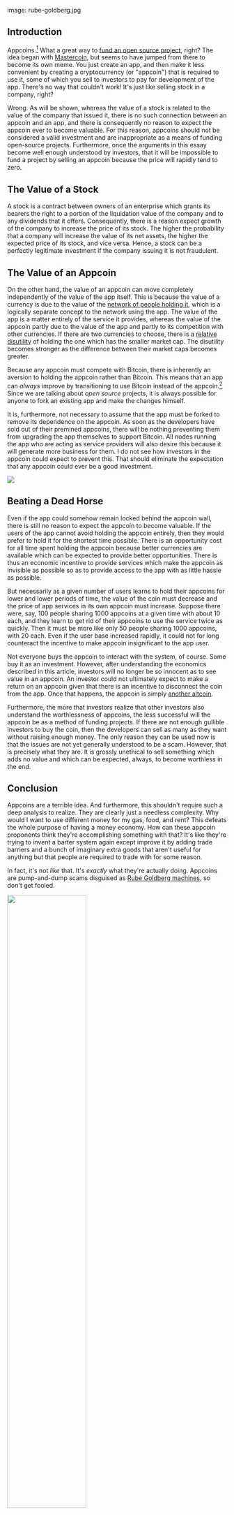 image: rube-goldberg.jpg

## Introduction

Appcoins.[^1] What a great way to [fund an open source
project](http://startupboy.com/2014/03/09/the-bitcoin-model-for-crowdfunding/),
right? The idea began with
[Mastercoin](/mempool/mastercoin-is-a-nightmare-of-insanity/), but seems to
have jumped from there to become its own meme. You just create an app, and
then make it less convenient by creating a cryptocurrency (or "appcoin") that
is required to use it, some of which you sell to investors to pay for
development of the app. There's no way that couldn't work! It's just like
selling stock in a company, right?

Wrong. As will be shown, whereas the value of a stock is related to the value
of the company that issued it, there is no such connection between an appcoin
and an app, and there is consequently no reason to expect the appcoin ever to
become valuable. For this reason, appcoins should not be considered a valid
investment and are inappropriate as a means of funding open-source projects.
Furthermore, once the arguments in this essay become well enough understood by
investors, that it will be impossible to fund a project by selling an appcoin
because the price will rapidly tend to zero.

## The Value of a Stock

A stock is a contract between owners of an enterprise which grants its bearers
the right to a portion of the liquidation value of the company and to any
dividends that it offers. Consequently, there is a reason expect growth of the 
company to increase the price of its stock. The higher the probability that a 
company will increase the value of its net assets, the
higher the expected price of its stock, and vice versa. Hence, a stock can be
a perfectly legitimate investment if the company issuing it is not fraudulent.

## The Value of an Appcoin

On the other hand, the value of an appcoin can move completely independently
of the value of the app itself. This is because the value of a currency is due
to the value of the [network of people holding
it](/mempool/how-we-know-bitcoin-is-not-a-bubble/), which is a logically
separate concept to the network using the app. The value of the app is a
matter entirely of the service it provides, whereas the value of the appcoin
partly due to the value of the app and partly to its competition with other
currencies. If there are two currencies to choose, there is a [relative
disutility](/mempool/the-coming-demise-of-altcoins/) of holding the one which
has the smaller market cap. The disutility becomes stronger as the difference
between their market caps becomes greater.

Because any appcoin must compete with Bitcoin, there is inherently an aversion
to holding the appcoin rather than Bitcoin. This means that an app can
_always_ improve by transitioning to use Bitcoin instead of the appcoin.[^2]
Since we are talking about _open source_ projects, it is always possible for
anyone to fork an existing app and make the changes himself.

It is, furthermore, not necessary to assume that the app must be forked to
remove its dependence on the appcoin. As soon as the developers have sold out
of their premined appcoins, there will be nothing preventing them from
upgrading the app themselves to support Bitcoin. All nodes running the app who
are acting as service providers will also desire this because it will generate
more business for them. I do not see how investors in the appcoin could expect
to prevent this. That should eliminate the expectation that any appcoin could
ever be a good investment.

<div class="article-image">
  <img class="img-responsive center-block" src="/static/img/mempool/appcoins-are-snake-oil/underpants-gnomes.png" />
</div>

## Beating a Dead Horse

Even if the app could somehow remain locked behind the appcoin wall, there is
still no reason to expect the appcoin to become valuable. If the users of the
app cannot avoid holding the appcoin entirely, then they would prefer to hold
it for the shortest time possible. There is an opportunity cost for all time
spent holding the appcoin because better currencies are available which can be
expected to provide better opportunities. There is thus an economic incentive
to provide services which make the appcoin as invisible as possible so as to
provide access to the app with as little hassle as possible.

But necessarily as a given number of users learns to hold their appcoins for
lower and lower periods of time, the value of the coin must decrease and the
price of app services in its own appcoin must increase. Suppose there were,
say, 100 people sharing 1000 appcoins at a given time with about 10 each, and
they learn to get rid of their appcoins to use the service twice as quickly.
Then it must be more like only 50 people sharing 1000 appcoins, with 20 each.
Even if the user base increased rapidly, it could not for long counteract the
incentive to make appcoin insignificant to the app user.

Not everyone buys the appcoin to interact with the system, of course. Some buy
it as an investment. However, after understanding the economics described in
this article, investors will no longer be so innocent as to see value in an
appcoin. An investor could not ultimately expect to make a return on an
appcoin given that there is an incentive to disconnect the coin from the app.
Once that happens, the appcoin is simply [another
altcoin](/mempool/the-problem-with-altcoins/).

Furthermore, the more that investors realize that other investors also
understand the worthlessness of appcoins, the less successful will the appcoin
be as a method of funding projects. If there are not enough gullible investors
to buy the coin, then the developers can sell as many as they want without
raising enough money. The only reason they can be used now is that the issues
are not yet generally understood to be a scam. However, that is precisely what
they are. It is grossly unethical to sell something which adds no value and
which can be expected, always, to become worthless in the end.

## Conclusion

Appcoins are a terrible idea. And furthermore, this shouldn't require such a
deep analysis to realize. They are clearly just a needless complexity. Why
would I want to use different money for my gas, food, and rent? This defeats
the whole purpose of having a money economy. How can these appcoin proponents
think they're accomplishing something with that? It's like they're trying to
invent a barter system again except improve it by adding trade barriers and a
bunch of imaginary extra goods that aren't useful for anything but that people
are required to trade with for some reason.

In fact, it's not _like_ that. It's _exactly_ what they're actually doing.
Appcoins are pump-and-dump scams disguised as [Rube Goldberg
machines](http://en.wikipedia.org/wiki/Rube_Goldberg_machine), so don't get
fooled.

<div class="article-image">
  <img class="img-responsive center-block" width="60%" src="/static/img/mempool/appcoins-are-snake-oil/inconvenience-store.jpg" />
</div>

_[Update 6/16/2014: Added argument about developers changing the app
themselves. Slight edits for clarity. Added footnote about frauds.]_


[^1]: I have been criticized over my use of the word _fraud_ in an earlier
version of this article. This usually implies an intent to deceive. I do not
know whether the appcoins that already exist were sold under intentionally
false pretenses; I merely consider it to be a likely possibility. As a
comparison, if someone were selling a perpetual motion machine or homeopathic
medicine, then obviously he is making false claims about his product. Without
evidence as to what the seller is thinking it cannot be established that he is
deliberately lying. However, the truth should be so easily available to the
seller that deception on his part becomes a likely explanation for his
actions.

    In the case of appcoins, I do not think that the issues discussed in this
    article are very difficult to understand, so I would suspect someone who
    spent a lot of time working on them to have come to some understanding of
    the problem with them and the ethical problem of selling them. However,
    the important issue is not whether the seller knows the truth but rather
    that he is harming people either way. I did not intend to emphasize the
    issue of intent with this article and it is really irrelevant to the main
    point, but that was what much of the response to this article was about.

    This response proves I used the word _fraud_ incorrectly. There is a
    concept called [constructive fraud](http://en.wikipedia.org/wiki/Constructive_fraud),
    which can apply when a seller misrepresents a product in spite of an
    ethical duty represent it correctly. This concept fits better for what I
    meant, but if I wanted to say that I should have explained it more clearly.
    They are deceivers in the same sense that quack doctors are deceivers,
    which is to say that they might be deceiving others or they might be
    deceiving themselves.

[^2]: There is a similar effect between Bitcoin and the dollar, but because
Bitcoin is such an enormous technological achievement over the dollar, Bitcoin
[continues to grow](/mempool/why-bitcoin-will-continue-to-grow/) despite the
dollar's superior network. If an appcoin could manage to reduce transaction
costs by an order of magnitude versus Bitcoin, then it should be expected to
defeat Bitcoin and all the other appcoins too.
